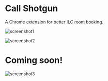 # Call Shotgun
A Chrome extension for better ILC room booking.

![screenshot1](https://user-images.githubusercontent.com/43456575/52459754-fe860300-2b34-11e9-9f94-01a3f6589ee8.PNG)


![screenshot2](https://user-images.githubusercontent.com/43456575/52459762-0d6cb580-2b35-11e9-9409-8249f36f4336.PNG)


# Coming soon!

![screenshot3](https://user-images.githubusercontent.com/43456575/52459777-27a69380-2b35-11e9-9763-6db1564bf0c9.PNG)
